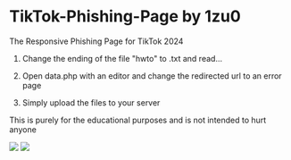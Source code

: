 # TikTok-Phishing-Page by 1zu0
The Responsive Phishing Page for TikTok 2024

1. Change the ending of the file "hwto" to .txt and read...

2. Open data.php with an editor and change the redirected url to an error page

3. Simply upload the files to your server

This is purely for the educational purposes and is not intended to hurt anyone

<img src="https://i.imgur.com/QMAEp3c.png">

<img src="https://i.imgur.com/p6PXl0p.png">
